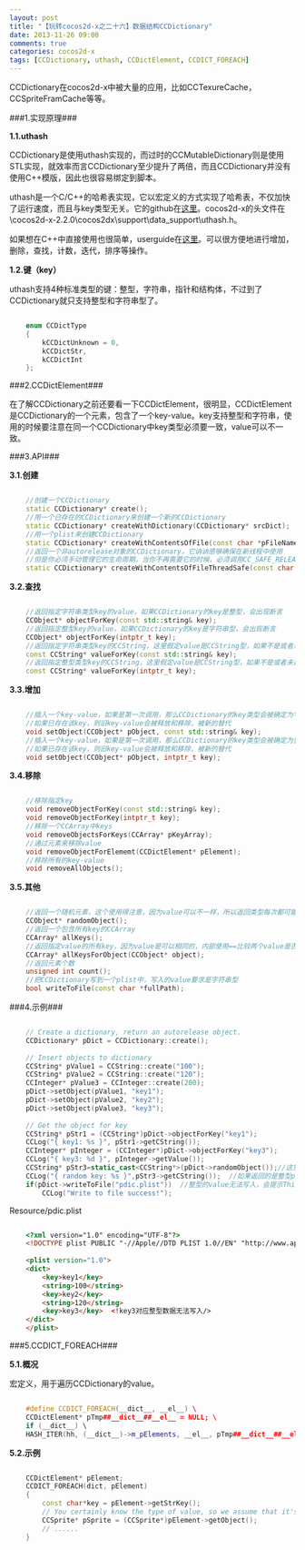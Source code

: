 ```yaml
---
layout: post
title: "【玩转cocos2d-x之二十六】数据结构CCDictionary"
date: 2013-11-26 09:00
comments: true
categories: cocos2d-x
tags: [CCDictionary, uthash, CCDictElement, CCDICT_FOREACH]
---
```


CCDictionary在cocos2d-x中被大量的应用，比如CCTexureCache，CCSpriteFramCache等等。

###1.实现原理###

**1.1.uthash**

CCDictionary是使用uthash实现的，而过时的CCMutableDictionary则是使用STL实现，就效率而言CCDictionary至少提升了两倍，而且CCDictionary并没有使用C++模版，因此也很容易绑定到脚本。

uthash是一个C/C++的哈希表实现，它以宏定义的方式实现了哈希表，不仅加快了运行速度，而且与key类型无关。它的github在[这里](https://github.com/troydhanson/uthash)。cocos2d-x的头文件在\cocos2d-x-2.2.0\cocos2dx\support\data_support\uthash.h。

<!-- more -->

如果想在C++中直接使用也很简单，userguide在[这里](http://troydhanson.github.io/uthash/userguide.html)。可以很方便地进行增加，删除，查找，计数，迭代，排序等操作。

**1.2.键（key）**

uthash支持4种标准类型的键：整型，字符串，指针和结构体，不过到了CCDictionary就只支持整型和字符串型了。

``` cpp CCDictType

	enum CCDictType  
	{  
    	kCCDictUnknown = 0,  
    	kCCDictStr,  
    	kCCDictInt  
	};  

```

###2.CCDictElement###

在了解CCDictionary之前还要看一下CCDictElement，很明显，CCDictElement是CCDictionary的一个元素，包含了一个key-value。key支持整型和字符串，使用的时候要注意在同一个CCDictionary中key类型必须要一致，value可以不一致。

###3.API###

**3.1.创建**

``` cpp 创建

    //创建一个CCDictionary  
    static CCDictionary* create();  
    //用一个已存在的CCDictionary来创建一个新的CCDictionary  
    static CCDictionary* createWithDictionary(CCDictionary* srcDict);  
    //用一个plist来创建CCDictionary  
    static CCDictionary* createWithContentsOfFile(const char *pFileName);  
    //返回一个非autorelease对象的CCDictionary，它讷讷感够确保在新线程中使用  
    //但是你必须手动管理它的生命周期，当你不再需要它的时候，必须调用CC_SAFE_RELEASE  
    static CCDictionary* createWithContentsOfFileThreadSafe(const char *pFileName); 

```

**3.2.查找**

``` cpp 查找

    //返回指定字符串类型key的value，如果CCDictionary的key是整型，会出现断言  
    CCObject* objectForKey(const std::string& key);  
    //返回指定整型key的value，如果CCDictionary的key是字符串型，会出现断言  
    CCObject* objectForKey(intptr_t key);  
    //返回指定字符串类型key的CCString，这里假定value是CCString型，如果不是或者未找到，则返回空串  
    const CCString* valueForKey(const std::string& key);  
    //返回指定整型类型key的CCString，这里假定value是CCString型，如果不是或者未找到，则返回空串  
    const CCString* valueForKey(intptr_t key);  

```

**3.3.增加**

``` cpp 增加

    //插入一个key-value，如果是第一次调用，那么CCDictionary的key类型会被确定为字符串型，之后就不能插入整型key  
    //如果已存在该key，则旧key-value会被释放和移除，被新的替代  
    void setObject(CCObject* pObject, const std::string& key);  
    //插入一个key-value，如果是第一次调用，那么CCDictionary的key类型会被确定为整型，之后就不能插入字符串型key  
    //如果已存在该key，则旧key-value会被释放和移除，被新的替代  
    void setObject(CCObject* pObject, intptr_t key);  

```

**3.4.移除**

``` cpp 移除

    //移除指定key  
    void removeObjectForKey(const std::string& key);  
    void removeObjectForKey(intptr_t key);  
    //移除一个CCArray中keys  
    void removeObjectsForKeys(CCArray* pKeyArray);  
    //通过元素来移除value  
    void removeObjectForElememt(CCDictElement* pElement);  
    //移除所有的key-value  
    void removeAllObjects();

```
  
**3.5.其他**

``` cpp 其他

    //返回一个随机元素，这个使用得注意，因为value可以不一样，所以返回类型每次都可能不同，在类型转换的时候要非常小心  
    CCObject* randomObject();  
    //返回一个包含所有key的CCArray  
    CCArray* allKeys();  
    //返回指定value的所有key，因为value是可以相同的，内部使用==比较两个value是否相同   
    CCArray* allKeysForObject(CCObject* object);  
    //返回元素个数  
    unsigned int count();  
    //把CCDictionary写到一个plist中，写入的value要求是字符串型  
    bool writeToFile(const char *fullPath);  

```

###4.示例###

``` cpp 示例

    // Create a dictionary, return an autorelease object.  
    CCDictionary* pDict = CCDictionary::create();  
      
    // Insert objects to dictionary  
    CCString* pValue1 = CCString::create("100");  
    CCString* pValue2 = CCString::create("120");  
    CCInteger* pValue3 = CCInteger::create(200);  
    pDict->setObject(pValue1, "key1");  
    pDict->setObject(pValue2, "key2");  
    pDict->setObject(pValue3, "key3");  
      
    // Get the object for key  
    CCString* pStr1 = (CCString*)pDict->objectForKey("key1");  
    CCLog("{ key1: %s }", pStr1->getCString());  
    CCInteger* pInteger = (CCInteger*)pDict->objectForKey("key3");  
    CCLog("{ key3: %d }", pInteger->getValue());  
    CCString* pStr3=static_cast<CCString*>(pDict->randomObject());//这里有问题了，因为value有不同类型，所以随机返回时类型处理要小心  
    CCLog("{ random key: %s }",pStr3->getCString());  //如果返回的是整型pValue3，那么会出现断言  
    if(pDict->writeToFile("pdic.plist"))  //整型的value无法写入，会提示This type cannot appear in property list  
    	CCLog("Write to file success!");  

```

Resource/pdic.plist

``` html pdic.plist

	<?xml version="1.0" encoding="UTF-8"?>  
	<!DOCTYPE plist PUBLIC "-//Apple//DTD PLIST 1.0//EN" "http://www.apple.com/DTDs/PropertyList-1.0.dtd"/>  
  
    <plist version="1.0">  
    <dict>  
    	<key>key1</key>  
    	<string>100</string>  
    	<key>key2</key>  
    	<string>120</string>  
    	<key>key3</key>  <!key3对应整型数据无法写入/>  
    </dict>  
    </plist>  

```

###5.CCDICT_FOREACH###

**5.1.概况**

宏定义，用于遍历CCDictionary的value。

``` cpp CCDICT_FOREACH宏定义

	#define CCDICT_FOREACH(__dict__, __el__) \  
    CCDictElement* pTmp##__dict__##__el__ = NULL; \  
    if (__dict__) \  
    HASH_ITER(hh, (__dict__)->m_pElements, __el__, pTmp##__dict__##__el__)  

```

**5.2.示例**

``` cpp CCDICT_FOREACH示例

    CCDictElement* pElement;  
    CCDICT_FOREACH(dict, pElement)  
    {  
    	const char*key = pElement->getStrKey();  
    	// You certainly know the type of value, so we assume that it's a CCSprite.  
    	CCSprite* pSprite = (CCSprite*)pElement->getObject();  
    	// ......  
    }  

```